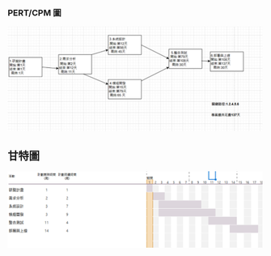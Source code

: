 ### PERT/CPM 圖

![PERT](https://github.com/Shengjun7/home1/blob/main/images/PERT.png?raw=true)



## 甘特圖
![甘特圖](https://github.com/Shengjun7/home1/blob/main/images/%E7%94%98%E7%89%B9%E5%9C%96.png?raw=true)
